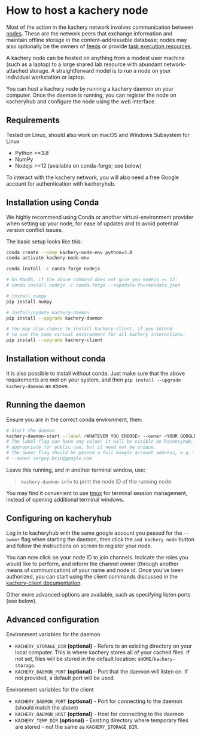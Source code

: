 # How to host a kachery node

Most of the action in the kachery network involves communication between
[nodes](https://github.com/kacheryhub/kachery-doc/blob/main/doc/node.md). These are the network peers that exchange information
and maintain offline storage in the content-addressable database; nodes
may also optionally be the owners of [feeds](https://github.com/kacheryhub/kachery-doc/blob/main/doc/feeds.md) or provide
[task execution resources](https://github.com/kacheryhub/kachery-doc/blob/main/doc/tasks.md).

A kachery node can be hosted on anything from a modest user machine
(such as a laptop) to a large shared lab resource with abundant
network-attached storage. A straightforward model is to run
a node on your individual workstation or laptop.

You can host a kachery node by running a kachery daemon on your computer. Once the daemon is running, you can register the node on kacheryhub and configure the node using the web interface.

## Requirements

Tested on Linux, should also work on macOS and Windows Subsystem for Linux

* Python >=3.8
* NumPy
* Nodejs >=12 (available on conda-forge; see below)

To interact with the kachery network, you will also need a free Google account for authentication with kacheryhub.

## Installation using Conda

We highly recommend using Conda or another virtual-environment provider
when setting up your node, for ease of updates and to avoid potential
version conflict issues.

The basic setup looks like this:

```bash
conda create --name kachery-node-env python=3.8
conda activate kachery-node-env

conda install -c conda-forge nodejs

# On MacOS, if the above command does not give you nodejs >= 12:
# conda install nodejs -c conda-forge --repodata-fn=repodata.json

# install numpy
pip install numpy

# Install/update kachery-daemon
pip install --upgrade kachery-daemon

# You may also choose to install kachery-client, if you intend
# to use the same virtual environment for all kachery interactions.
pip install --upgrade kachery-client
```

## Installation without conda

It is also possible to install without conda. Just make sure that the above requirements are met on your system, and then `pip install --upgrade kachery-daemon` as above.

## Running the daemon

Ensure you are in the correct conda environment, then:

```bash
# Start the daemon
kachery-daemon-start --label <WHATEVER YOU CHOOSE> --owner <YOUR GOOGLE ACCOUNT ID>
# The label flag can have any value: it will be visible on kacheryhub, so it should be
# appropriate for public use, but it need not be unique.
# The owner flag should be passed a full Google account address, e.g.:
# --owner sergey.brin@google.com
```

Leave this running, and in another terminal window, use:
> `kachery-daemon-info`
to print the node ID of the running node.

You may find it convenient to use [tmux](https://github.com/tmux/tmux/wiki)
for terminal session management, instead of opening additional terminal
windows.

## Configuring on kacheryhub

Log in to kacheryhub with the same google account you passed for the
`--owner` flag when starting
the daemon, then click the `add kachery node` button and follow the
instructions on screen to register your node.

You can now click on your node ID to join channels. Indicate the roles
you would like to perform, and inform the channel owner (through another
means of communication) of your name and node id. Once you've been authorized,
you can start using the client commands discussed in the
[kachery-client documentation](https://github.com/kacheryhub/kachery-doc/blob/main/doc/client-howto.md).

Other more advanced options are available, such as specifying listen ports (see below).

## Advanced configuration

Environment variables for the daemon

* `KACHERY_STORAGE_DIR` **(optional)** - Refers to an existing directory on your local computer. This is where kachery stores all of your cached files. If not set, files will be stored in the default location: `$HOME/kachery-storage`.
* `KACHERY_DAEMON_PORT` **(optional)** - Port that the daemon will listen on. If not provided, a default port will be used.

Environment variables for the client

* `KACHERY_DAEMON_PORT` **(optional)** - Port for connecting to the daemon (should match the above)
* `KACHERY_DAEMON_HOST` **(optional)** - Host for connecting to the daemon
* `KACHERY_TEMP_DIR` **(optional)** - Existing directory where temporary files are stored - not the same as `KACHERY_STORAGE_DIR`.
